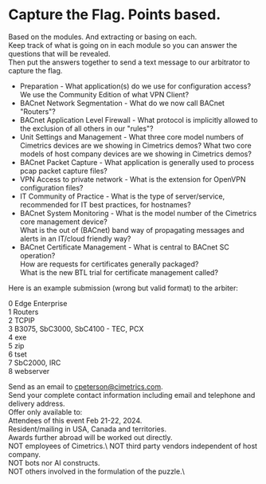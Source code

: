 # Capture the Flag. Points based.
<!--- Hidden in comments -->
Based on the modules. And extracting or basing on each.\
Keep track of what is going on in each module so you can answer the questions that will be revealed.\
Then put the answers together to send a text message to our arbitrator to capture the flag.
* Preparation - What application(s) do we use for configuration access?\
  We use the Community Edition of what VPN Client?
* BACnet Network Segmentation - What do we now call BACnet "Routers"?
* BACnet Application Level Firewall - What protocol is implicitly allowed to the exclusion of all others in our "rules"?
* Unit Settings and Management - What three core model numbers of Cimetrics devices are we showing in Cimetrics demos? What two core models of host company devices are we showing in Cimetrics demos?
* BACnet Packet Capture - What application is generally used to process pcap packet capture files?
* VPN Access to private network - What is the extension for OpenVPN configuration files?
* IT Community of Practice - What is the type of server/service, recommended for IT best practices, for hostnames?
* BACnet System Monitoring - What is the model number of the Cimetrics core management device?\
  What is the out of (BACnet) band way of propagating messages and alerts in an IT/cloud friendly way? 
* BACnet Certificate Management - What is central to BACnet SC operation?\
  How are requests for certificates generally packaged?\
  What is the new BTL trial for certificate management called?

Here is an example submission (wrong but valid format) to the arbiter:

0 Edge Enterprise \
1 Routers\
2 TCPIP\
3 B3075, SbC3000, SbC4100 - TEC, PCX \
4 exe \
5 zip\
6 tset\
7 SbC2000, IRC\
8 webserver

Send as an email to cpeterson@cimetrics.com.\
Send your complete contact information including email and telephone and delivery address.\
Offer only available to:\
Attendees of this event Feb 21-22, 2024.\
Resident/mailing in USA, Canada and territories. \
Awards further abroad will be worked out directly. \
NOT employees of Cimetrics.\ 
NOT third party vendors independent of host company.\
NOT bots nor AI constructs.\
NOT others involved in the formulation of the puzzle.\


  
<!--- Hidden in comments
* Preparation - Which browser do we support for configuration access? ALL
Which Type of OpenVPN Client do we use: Community 
* BACnet Network Segmentation - In a BIP to BSC BNSD what needs to be different for each interface : BACnet Network Number(an dDevice ID and name) What do we now call a BACnet Router?
* BACnet Application Level Firewall - What the implicit and immutable firewall rule for Cimetrics BNSD?
What is the only TCPIP protocol it can pass?
* Unit Monitoring 
* BACnet Certificate Management - What are three key roles in BACnet SC : Hub, CA, Devices
What ius perhaps the most key role in a BACnet SC Certificate issuing workflow? 
* BACnet Packet Capture - What is the filter rule for BACnet
* VPN Access to private network - How long is teh B3075 default for an Insecure .ovpn set of credentials
* Adheres to IT Best Practices  - Are broadcasts between subnets generally supported between modern iT subnets?
How are BACnet inter TCPIP subnet brodcatss gnereally handled?
What if you want limited broadcats from subordinate subntes to more global subnets? (Use a _____ BDT)
Does SC use broadcast? In what sense?
Where do IT shops want you to get the time? What service/server?



-->
  


